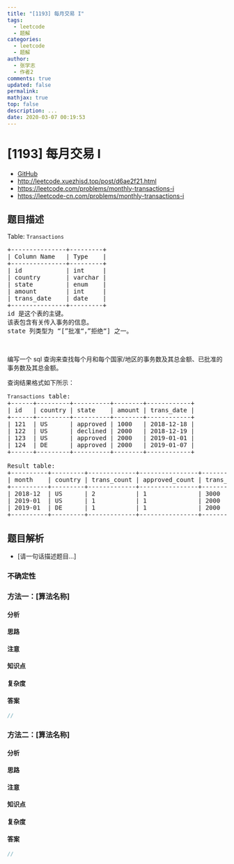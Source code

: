 ```yaml
---
title: "[1193] 每月交易 I"
tags:
  - leetcode
  - 题解
categories:
  - leetcode
  - 题解
author:
  - 张学志
  - 作者2
comments: true
updated: false
permalink:
mathjax: true
top: false
description: ...
date: 2020-03-07 00:19:53
---
```



# [1193] 每月交易 I
* [GitHub](https://github.com/algoboy101/LeetCodeCrowdsource/tree/master/_posts/QA/%5B1193%5D%20%E6%AF%8F%E6%9C%88%E4%BA%A4%E6%98%93%20I.md)
* http://leetcode.xuezhisd.top/post/d6ae2f21.html
* https://leetcode.com/problems/monthly-transactions-i
* https://leetcode-cn.com/problems/monthly-transactions-i


## 题目描述

<p>Table: <code>Transactions</code></p>

<pre>
+---------------+---------+
| Column Name   | Type    |
+---------------+---------+
| id            | int     |
| country       | varchar |
| state         | enum    |
| amount        | int     |
| trans_date    | date    |
+---------------+---------+
id 是这个表的主键。
该表包含有关传入事务的信息。
state 列类型为 &ldquo;[&rdquo;批准&ldquo;，&rdquo;拒绝&ldquo;] 之一。
</pre>

<p>&nbsp;</p>

<p>编写一个 sql 查询来查找每个月和每个国家/地区的事务数及其总金额、已批准的事务数及其总金额。</p>

<p>查询结果格式如下所示：</p>

<pre>
<code>Transactions</code> table:
+------+---------+----------+--------+------------+
| id   | country | state    | amount | trans_date |
+------+---------+----------+--------+------------+
| 121  | US      | approved | 1000   | 2018-12-18 |
| 122  | US      | declined | 2000   | 2018-12-19 |
| 123  | US      | approved | 2000   | 2019-01-01 |
| 124  | DE      | approved | 2000   | 2019-01-07 |
+------+---------+----------+--------+------------+

Result table:
+----------+---------+-------------+----------------+--------------------+-----------------------+
| month    | country | trans_count | approved_count | trans_total_amount | approved_total_amount |
+----------+---------+-------------+----------------+--------------------+-----------------------+
| 2018-12  | US      | 2           | 1              | 3000               | 1000                  |
| 2019-01  | US      | 1           | 1              | 2000               | 2000                  |
| 2019-01  | DE      | 1           | 1              | 2000               | 2000                  |
+----------+---------+-------------+----------------+--------------------+-----------------------+
</pre>



## 题目解析
* [请一句话描述题目...]

### 不确定性


### 方法一：[算法名称]

#### 分析

#### 思路

#### 注意

#### 知识点

#### 复杂度

#### 答案

```cpp
//
```


### 方法二：[算法名称]

#### 分析

#### 思路

#### 注意

#### 知识点

#### 复杂度

#### 答案

```cpp
//
```


